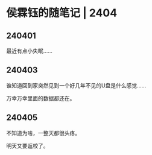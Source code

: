 # 侯霖钰的随笔记 | 2404

## 240401

最近有点小失眠……



## 240403

谁知道回到家突然见到一个好几年不见的U盘是什么感觉……

万幸万幸里面的数据都还在。



## 240405

不知道为啥，一整天都很头疼。

明天又要返校了。
